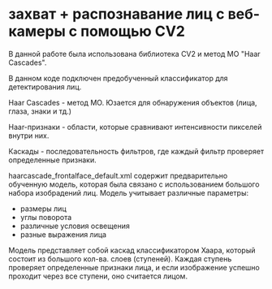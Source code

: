 # захват + распознавание лиц с веб-камеры с помощью CV2

В данной работе была использована библиотека CV2 и метод МО "Haar Cascades".

В данном коде подключен предобученный классификатор для детектирования лиц.

Haar Cascades - метод МО. Юзается для обнаружения объектов (лица, глаза, знаки и тд.)

Haar-признаки - области, которые сравнивают интенсивности пикселей внутри них.

Каскады - последовательность фильтров, где каждый фильтр проверяет определенные признаки. 

haarcascade_frontalface_default.xml содержит предварительно обученную модель, которая была связано с использованием большого набора изобрадений лиц. Модель учитывает различные параметры: 
- размеры лиц
- углы поворота
- различные условия освещения
- разные выражения лица

Модель представляет собой каскад классификатором Хаара, который состоит из большого кол-ва. слоев (ступеней). Каждая ступень проверяет определенные признаки лица, и если изображение успешно проходит через все ступени, оно считается лицом.
